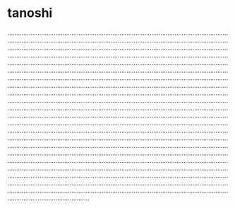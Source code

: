# tanoshi

......................................................................................................................................................................................................................................................................................................................................................................................................................................................................................................................................................................................................................................................................................................................................................................................................................................................................................................................................................................................................................................................................................................................................................................................................................................................................................................................................................................................................................................................................................................................................................................................................................................................................................................................................................................................................................................................................................................................................................................................................................................................................................................................................................................................................................................................................................................................................................................................................................................................................................................................................................................................................................................................................................................................................................................................................................................................................................